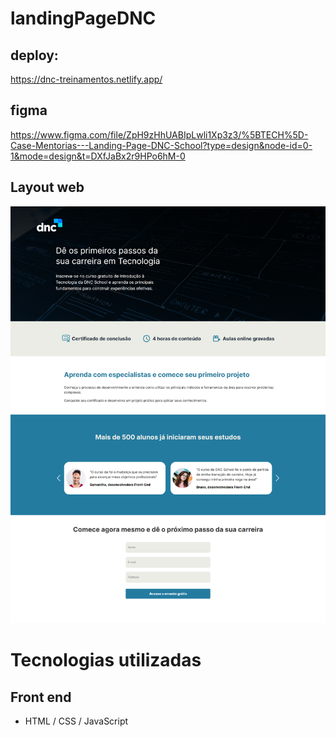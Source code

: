 # landingPageDNC

## deploy:
https://dnc-treinamentos.netlify.app/

## figma
https://www.figma.com/file/ZpH9zHhUABIpLwli1Xp3z3/%5BTECH%5D-Case-Mentorias---Landing-Page-DNC-School?type=design&node-id=0-1&mode=design&t=DXfJaBx2r9HPo6hM-0

## Layout web
![Web 1](https://github.com/JeffersonCoder/landingPageDNC/blob/main/assets/img/landingPage.png)

# Tecnologias utilizadas
## Front end
- HTML / CSS / JavaScript 

